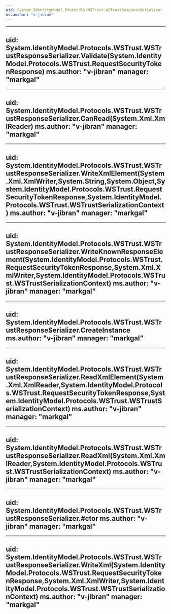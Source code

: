 ```yaml
---
uid: System.IdentityModel.Protocols.WSTrust.WSTrustResponseSerializer
ms.author: "v-jibran"
---
```


---
uid: System.IdentityModel.Protocols.WSTrust.WSTrustResponseSerializer.Validate(System.IdentityModel.Protocols.WSTrust.RequestSecurityTokenResponse)
ms.author: "v-jibran"
manager: "markgal"
---

---
uid: System.IdentityModel.Protocols.WSTrust.WSTrustResponseSerializer.CanRead(System.Xml.XmlReader)
ms.author: "v-jibran"
manager: "markgal"
---

---
uid: System.IdentityModel.Protocols.WSTrust.WSTrustResponseSerializer.WriteXmlElement(System.Xml.XmlWriter,System.String,System.Object,System.IdentityModel.Protocols.WSTrust.RequestSecurityTokenResponse,System.IdentityModel.Protocols.WSTrust.WSTrustSerializationContext)
ms.author: "v-jibran"
manager: "markgal"
---

---
uid: System.IdentityModel.Protocols.WSTrust.WSTrustResponseSerializer.WriteKnownResponseElement(System.IdentityModel.Protocols.WSTrust.RequestSecurityTokenResponse,System.Xml.XmlWriter,System.IdentityModel.Protocols.WSTrust.WSTrustSerializationContext)
ms.author: "v-jibran"
manager: "markgal"
---

---
uid: System.IdentityModel.Protocols.WSTrust.WSTrustResponseSerializer.CreateInstance
ms.author: "v-jibran"
manager: "markgal"
---

---
uid: System.IdentityModel.Protocols.WSTrust.WSTrustResponseSerializer.ReadXmlElement(System.Xml.XmlReader,System.IdentityModel.Protocols.WSTrust.RequestSecurityTokenResponse,System.IdentityModel.Protocols.WSTrust.WSTrustSerializationContext)
ms.author: "v-jibran"
manager: "markgal"
---

---
uid: System.IdentityModel.Protocols.WSTrust.WSTrustResponseSerializer.ReadXml(System.Xml.XmlReader,System.IdentityModel.Protocols.WSTrust.WSTrustSerializationContext)
ms.author: "v-jibran"
manager: "markgal"
---

---
uid: System.IdentityModel.Protocols.WSTrust.WSTrustResponseSerializer.#ctor
ms.author: "v-jibran"
manager: "markgal"
---

---
uid: System.IdentityModel.Protocols.WSTrust.WSTrustResponseSerializer.WriteXml(System.IdentityModel.Protocols.WSTrust.RequestSecurityTokenResponse,System.Xml.XmlWriter,System.IdentityModel.Protocols.WSTrust.WSTrustSerializationContext)
ms.author: "v-jibran"
manager: "markgal"
---
